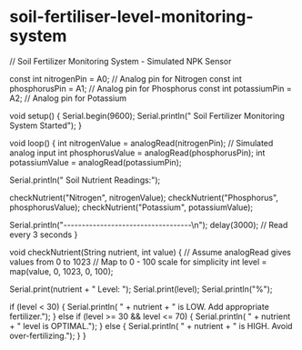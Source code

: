 # soil-fertiliser-level-monitoring-system
// Soil Fertilizer Monitoring System - Simulated NPK Sensor

const int nitrogenPin = A0;   // Analog pin for Nitrogen
const int phosphorusPin = A1; // Analog pin for Phosphorus
const int potassiumPin = A2;  // Analog pin for Potassium

void setup() {
  Serial.begin(9600);
  Serial.println(" Soil Fertilizer Monitoring System Started");
}

void loop() {
  int nitrogenValue = analogRead(nitrogenPin);     // Simulated analog input
  int phosphorusValue = analogRead(phosphorusPin);
  int potassiumValue = analogRead(potassiumPin);

  Serial.println(" Soil Nutrient Readings:");

  checkNutrient("Nitrogen", nitrogenValue);
  checkNutrient("Phosphorus", phosphorusValue);
  checkNutrient("Potassium", potassiumValue);

  Serial.println("-----------------------------------\n");
  delay(3000); // Read every 3 seconds
}

void checkNutrient(String nutrient, int value) {
  // Assume analogRead gives values from 0 to 1023
  // Map to 0 - 100 scale for simplicity
  int level = map(value, 0, 1023, 0, 100);

  Serial.print(nutrient + " Level: ");
  Serial.print(level);
  Serial.println("%");

  if (level < 30) {
    Serial.println( " + nutrient + " is LOW. Add appropriate fertilizer.");
  } else if (level >= 30 && level <= 70) {
    Serial.println( " + nutrient + " level is OPTIMAL.");
  } else {
    Serial.println( " + nutrient + " is HIGH. Avoid over-fertilizing.");
  }
}

